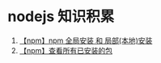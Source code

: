 # nodejs 知识积累

1. [【npm】npm 全局安装 和 局部(本地)安装](【npm】npm全局安装和局部(本地)安装.md)
2. [【npm】查看所有已安装的包](【npm】查看所有已安装的包.md)